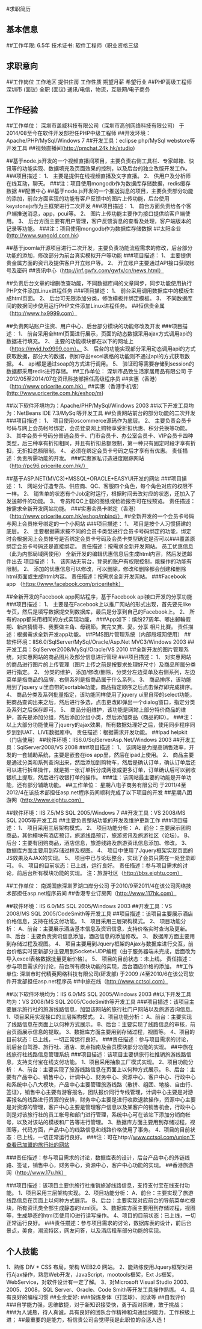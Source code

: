 #求职简历
## 基本信息
##工作年限:	6.5年	技术证书:	软件工程师（职业资格三级
##  求职意向
##工作岗位	工作地区	提供住房	工作性质	期望月薪	希望行业
##PHP高级工程师	深圳市	(面议)	全职	(面议)	通讯/电信，物流，互联网/电子商务
## 工作经验
##工作单位：  深圳市盖威科技有限公司（深圳市高创网络科技有限公司）
            于2014/08至今在软件开发部担任PHP中级工程师
##开发环境：Apache/PHP/MySql/Windows 7
##开发工具：eclipse php/MySql webstore等开发工具
##视频直播间(http://pmchat.24k.hk/studio)

##基于node.js开发的一个视频直播间项目，主要负责右侧工具栏、专家邮箱、快讯等的功能实现、数据填充及页面效果的控制，以及后台的独立改版开发工作。
###项目描述：
1、	主要是提供在线视频直播及文字直播。
2、	供用户及分析师在线互动，聊天。
###注：项目使用mongodb作为数据库存储数据，redis缓存数据
##配置中心
##基于node.js开发的一个推送消息的项目，主要负责部分功能的添加，前台方面实现的功能有客户反馈中的图片上传功能，后台使用keystonejs作为主框架进行二次开发
###项目描述：
1、	前台方面负责给各个客户端推送消息，app，pcui等。
2、	图片上传功能主要作为接口提供给客户端使用。
3、	后台方面主要有用户管理，客户反馈消息的查看及处理，客户端版本的记录等功能。
###注：项目使用mongodb作为数据库存储数据
##太阳金业(http://www.sungold.com.hk)

##基于joomla开源项目进行二次开发，主要负责功能流程需求的修改，后台部分功能的添加，修改部分为前台真实模拟开户等功能
###项目描述：
1、	主要提供贵金属方面的资讯及提供客户开立账户等。
2、	开立账户主要通过API接口获取账号及密码
##资讯中心（http://inf.gwfx.com/gwfx/cn/news.html）

##负责后台文章的增删改查功能，不同数据库间的文章同步，同步功能使用执行PHP文件添加Linux进程任务
###项目描述：
1、	前台采用调用数据库中的模板生成html页面。
2、	后台可无限添加分类，修改模板并绑定模板。
3、	不同数据库间的数据同步使用运行PHP文件添加Linux进程任务。
##恒信贵金属（http://www.hx9999.com）

##负责网站账户注资、用户中心、后台部分模块的功能修改及开发
###项目描述：
1、	前台采用全html页面进行展示，页面的动态数据采用ajax方式调用api的数据进行填充。
2、	主要的功能模块都在以下的网址上（https://myid.hx9999.com）。
3、	后台的功能实现部分采用动态调用api的方式获取数据，部分大的数据，例如导出excel表格的功能则不通过api的方式获取数据。
4、	api都是通过soap的方式进行调用。
5、	验证码等需要存储到session的数据都采用redis进行存储。
##工作单位： 深圳市品致生活家居用品有限公司
           于2012/05至2014/07在资讯科技部担任高级程序员
##实惠（香港）（http://www.pricerite.com.hk）
##实惠（香港手机版）(http://www.pricerite.com.hk/eshop/m)

##以下软件环境均为：Apache/PHP/MySql/Windows 2003
##以下开发工具均为：NetBeans IDE 7.3/MySql等开发工具
##负责网站前台的部分功能的二次开发
###项目描述： 
1、	项目使用oscommerce源码作为底层。
2、	主要负责会员卡号码与网上会员帐号绑定，会员登录网上购物享受折扣优惠、积分兑换等功能。
3、	其中会员卡号码分普通会员卡、门市会员卡、办公室会员卡、VIP会员卡四种类型，后三种享有折扣相同，并且有折扣总额限制，第一种只有固定时段才享有折扣，无折扣总额限制。
4、	必须在绑定会员卡号码之后才享有有优惠。
          责任描述：负责所需功能的开发。
###实惠家私订造进度跟踪网站（http://pc96.pricerite.com.hk/）

##基于ASP.NET(MVC3)+MSSQL+ORACLE+EASYUI开发的网站
###项目描述：
1、	网站分订造专员、供应商、QC、客服四个角色，每个角色对应的权限不一样。
2、	销售单的状态有个Job定时运行，根据时间去改对应的状态，还加入了发送邮件的功能。
3、	专员和QC上载的图纸或检验报告可在线预览。
         责任描述：按需求全新开发网站功能。
###实惠会员卡绑定（香港）（http://www.pricerite.com.hk/eshop/mbind/）
##全新开发的一个会员卡号码与网上会员帐号绑定的一个小网站
###项目描述：
1、	项目是按个人习惯搭建的底层。
2、	主要根据需求按不同的会员卡类型进行会员卡号码绑定的功能，绑定时会根据网上会员帐号是否绑定会员卡号码及会员卡类型确定是否可以###覆盖原绑定会员卡号码还是直接绑定。
          责任描述：按需求全新开发网站。
员工优惠信息（此为内部局域网使用）
全新开发的编辑优惠信息后生成html内容，然后发送邮件出去
项目描述：
1、	该网站无前台，登录的账户有权限控制，能操作的功能有限制。
2、	添加的优惠信息可以修改，可以删除，修改和删除都会创建和删除html页面或生成html内容。
          责任描述：按需求全新开发网站。
###Facebook app （https://www.facebook.com/priceritehk）

##全新开发的Facebook app网站程序，基于Facebook api接口开发的分享功能
###项目描述：
1、	主要是在Facebook上以推广网站的形式出现，首先要先like专页，然后是填写数据提交到数据库，最后是分享到自己的Facebook上。
2、	所有的app都采用相同的方式实现功能，
###App如下：缤纷27周年、嘟出郵輪假期、新店猜情寻、我要做主角、母親節。賞完又賞、愛。分享 相片比賽。
          责任描述：根据需求全新开发app功能。
##PMS图片管理系统（内部局域网使用）
##软件环境：IIS6.0/SqlServer/MySql/Oracle/Asp.Net MVC3/Windows 2003
##开发工具：SqlServer2008/MySql/Oracle/VS 2010
##全新开发的图片管理系统，对实惠网站的商品图片及部分信息进行管理
###项目描述：
1、	对实惠网站的商品进行图片的上传管理（图片上传之前是按要求处理好尺寸）及商品所属分类进行指定。
2、	分类的维护，添加/修改/删除，分类分左边菜单及右侧系列，左边菜单是指商品的品牌，右侧系列是指商品属于什么系列。
3、	商品排序，该功能用到了jquery ui里自带的sortable功能，商品指定顺序之后点击保存即完成排序。
4、	商品分类及系列批量指定，该功能同样使用了jquery ui里自带的select功能，把商品查询出来之后，然后进行多选，点击更改即弹出一个dialog窗口，指定分类及系列之后保存即可。
5、	商品分组维护，该功能是网站上部分特价商品的维护，首先是添加分组，然后添加分组小类，然后添加商品（商品的ID）。
###注：以上大部分功能使用了jquery的ajax效果，所有数据处理好之后，使用同步程序同步到到UAT、LIVE数据库中。
          责任描述：根据需求开发功能。
##Ipad helpkit（门店使用）
##软件环境：IIS6.0/SqlServerAsp.Net/Windows 2003
##开发工具：SqlServer2008/VS 2008
###项目描述：
1、	该网站是为提高销售效率，开发的一套辅助系统，主要是嵌套在ios app里，然后在ipad上使用。
2、	商品主要是通过分类和系列查询出来，然后添加到购物车，然后是确认订单，确认订单后还可以进行拆单操作，就是把一张订单拆分成两张或更多订单，订单确认后可以到收银机上提取，然后进行收银打单的操作。
###注：该网站最主要的功能是开单功能，还有部分辅助功能。
##工作单位：  星期八电子商务有限公司
            于2011/4至2012/4在该技术部担任asp.net程序员间顺利完成了以下项目的开发
##星期八团游网（http://www.eightu.com）

##软件环境：IIS 7.5/MS SQL 2005/Windows 7
##开发工具：VS 2008/MS SQL 2005等开发工具
##主要负责整站功能的开发及维护更新工作
###项目描述： 
1、	项目采用三层架构模式。
2、	项目功能分析：
A、前台：主要展示团购商品，其他模块有酒店预订，旅游线路预订，旅游资讯及旅游社区（论坛）。
B、后台：主要有团购商品，酒店信息，旅游线路及旅游资讯信息添加、修改。
3、	数据库方面主要用到存储过程及视图。
4、	项目中使用了Jquery框架实现页面的JS效果及AJAX的实现。
5、	项目中已与论坛整合，实现了会员只需在一处登录即可。
6、	项目的目前状态：已上线，运行良好。
          责任描述：参与项目需求的讨论，前后台所有模块功能的实现。
          注：旅游社区（http://bbs.eightu.com）

##工作单位：  南湖国旅深圳罗湖口岸分公司
            于2010/9至2011/4在该公司网络技术部担任asp.net程序员间
##香港专业订房网（http://www.117hk.com）

##软件环境：IIS 6.0/MS SQL 2005/Windows 2003
##开发工具：VS 2008/MS SQL 2005/CodeSmith等开发工具
##项目描述：该项目主要展示酒店价格信息，支持在线支付功能。
1、	项目采用三层架构模式。
2、	项目功能分析：
A、前台：主要展示酒店基本信息及资讯信息，支持价格实时查询及更新。
B、后台：主要负责资讯信息添加，酒店信息的添加修改。
3、	数据库方面主要用到存储过程及视图。
4、	项目主要用到Jquery框架的Ajax与数据库进行交互，前台价格实时更新部分主要用到Socket+UDP编程（由于服务器端未完成，后面改为导入excel表格数据批量更新价格）。
5、	项目的目前状态：未上线。
          责任描述：参与项目需求的讨论，前台所有模块功能的实现，后台酒店价格的添加。
##工作单位:   深圳市时代精英网络科技有限公司(研发部)
于2009 /4至2010/6在该公司软件开发部担任asp.net程序员
##中旅在线（http://www.cctsol.com）

##以下软件环境均为：IIS 6.0/MS SQL 2005/Windows 2003
##以下开发工具均为：VS 2008/MS SQL 2005/CodeSmith等开发工具
###项目描述：该项目主要展示旅行社的旅游线路信息，加盟该网站的旅行社门户网站以及旅游咨询信息。
1、项目采用实现接口的三层架构模式。
2、项目功能分析：
A、前台：主要实现了线路信息在页面上以何种方式展示。
B、后台：主要实现了线路信息的审核，前台页面展示信息的提取。
3、数据库方面主要用到存储过程，视图等。
4、项目的目前状态：已上线，一切正常运行良好。
###责任描述：参与项目需求的讨论， 前后台自驾游、旅行社、酒店、景点指南及会员模块部分功能的实现。
##中旅在线旅行社线路信息管理系统
###项目描述：该项目主要供旅行社推销旅游线路信息，支持支付宝在线支付功能。 
1、项目采用抽象工厂模式实现。
2、项目功能分析：
A、前台：主要实现了旅游线路信息在页面上以何种方式展示。
B、后台：主要有产品中心、销售中心，计调中心、财务中心、资源中心、客户中心、行政中心和系统中心八大模块，产品中心主要管理旅游线路（散拼、组团、地接、自由行、签证），销售中心主要有游客报名，团队报价同行专线管理，计调中心主要是对游客报名的线路进行资源的安排，财务中心主要是进行收款退款操作，资源中心主要是对资源的管理，客户中心主要是管理客户信息以及某客户的销售机会，行政中心则是对该旅行社的员工帐号和部门进行管理，系统中心可在该站下添加分销商帐号，以及对该站的模板和广告等进行管理。
3、数据库方面主要用到存储过程，视图等，代码方面，产品中心的线路信息和线路价格使用了事务。
4、项目的目前状态：已上线，一切正常运行良好。
###注：可在http://www.cctsol.com/union下查看已加盟的旅行社的网站

###责任描述：参与项目需求的讨论，数据库表的设计，后台产品中心的外链线路、签证，销售中心，财务中心，资源中心，客户中心功能的实现。
##香港旅游网（http://www.17u.hk）

###项目描述：该项目主要供旅行社推销旅游线路信息，支持支付宝在线支付功能。 
1、项目采用三层架构实现。
2、项目功能分析：
A、前台：主要实现了旅游线路信息在页面上以何种方式展示。
B、后台：主要实现对应前台的导航菜单栏模块，所有资讯类全部生成静态的html页。
3、数据库方面主要用到存储过程，视图等，生成静态的html页使用IO进行读写操作。
4、项目的目前状态：已上线，一切正常运行良好。
###责任描述：参与项目需求的讨论，数据库表的设计，前后台景点，美食，潮流特区，网友问答，以及酒店租车部分功能的实现。
## 个人技能
1、熟练 DIV + CSS 布局，架构 WEB2.0 网站。
2、能熟练使用Jquery框架对进行Ajax操作，熟悉Web开发，JavaScript，mootools框架，Ext Js框架，WebService，对软件设计有一定了解。
3、对Microsoft Visual Studio 2003、2005、2008，SQL Server、Oracle、Code Smith等开发工具操作熟练。
4、具有良好的编程习惯
##业余爱好:
###锻炼身体（打篮球）、阅读等
##自我评价
###自学能力强，思维敏捷，对于新知识接受快，勇于面对困难，敢于挑战；
###为人诚恳，待人真诚，具有良好的团队合作精神和沟通组织能力，工作积极上进；
##最重要的是能力，相信贵公司会觉得我是此职位的合适人选！
